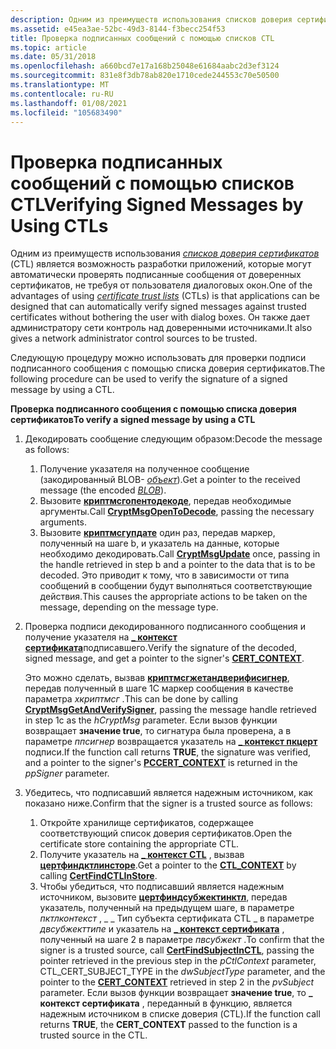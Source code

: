 ```yaml
---
description: Одним из преимуществ использования списков доверия сертификатов (CTL) является возможность разработки приложений, которые могут автоматически проверять подписанные сообщения от доверенных сертификатов, не требуя от пользователя диалоговых окон.
ms.assetid: e45ea3ae-52bc-49d3-8144-f3becc254f53
title: Проверка подписанных сообщений с помощью списков CTL
ms.topic: article
ms.date: 05/31/2018
ms.openlocfilehash: a660bcd7e17a168b25048e61684aabc2d3ef3124
ms.sourcegitcommit: 831e8f3db78ab820e1710cede244553c70e50500
ms.translationtype: MT
ms.contentlocale: ru-RU
ms.lasthandoff: 01/08/2021
ms.locfileid: "105683490"
---
```

# <a name="verifying-signed-messages-by-using-ctls"></a><span data-ttu-id="c960b-103">Проверка подписанных сообщений с помощью списков CTL</span><span class="sxs-lookup"><span data-stu-id="c960b-103">Verifying Signed Messages by Using CTLs</span></span>

<span data-ttu-id="c960b-104">Одним из преимуществ использования [*списков доверия сертификатов*](../secgloss/c-gly.md) (CTL) является возможность разработки приложений, которые могут автоматически проверять подписанные сообщения от доверенных сертификатов, не требуя от пользователя диалоговых окон.</span><span class="sxs-lookup"><span data-stu-id="c960b-104">One of the advantages of using [*certificate trust lists*](../secgloss/c-gly.md) (CTLs) is that applications can be designed that can automatically verify signed messages against trusted certificates without bothering the user with dialog boxes.</span></span> <span data-ttu-id="c960b-105">Он также дает администратору сети контроль над доверенными источниками.</span><span class="sxs-lookup"><span data-stu-id="c960b-105">It also gives a network administrator control sources to be trusted.</span></span>

<span data-ttu-id="c960b-106">Следующую процедуру можно использовать для проверки подписи подписанного сообщения с помощью списка доверия сертификатов.</span><span class="sxs-lookup"><span data-stu-id="c960b-106">The following procedure can be used to verify the signature of a signed message by using a CTL.</span></span>

<span data-ttu-id="c960b-107">**Проверка подписанного сообщения с помощью списка доверия сертификатов**</span><span class="sxs-lookup"><span data-stu-id="c960b-107">**To verify a signed message by using a CTL**</span></span>

1.  <span data-ttu-id="c960b-108">Декодировать сообщение следующим образом:</span><span class="sxs-lookup"><span data-stu-id="c960b-108">Decode the message as follows:</span></span>

    1.  <span data-ttu-id="c960b-109">Получение указателя на полученное сообщение (закодированный BLOB- [*объект*](../secgloss/b-gly.md)).</span><span class="sxs-lookup"><span data-stu-id="c960b-109">Get a pointer to the received message (the encoded [*BLOB*](../secgloss/b-gly.md)).</span></span>
    2.  <span data-ttu-id="c960b-110">Вызовите [**криптмсгопентодекоде**](/windows/desktop/api/Wincrypt/nf-wincrypt-cryptmsgopentodecode), передав необходимые аргументы.</span><span class="sxs-lookup"><span data-stu-id="c960b-110">Call [**CryptMsgOpenToDecode**](/windows/desktop/api/Wincrypt/nf-wincrypt-cryptmsgopentodecode), passing the necessary arguments.</span></span>
    3.  <span data-ttu-id="c960b-111">Вызовите [**криптмсгупдате**](/windows/desktop/api/Wincrypt/nf-wincrypt-cryptmsgupdate) один раз, передав маркер, полученный на шаге b, и указатель на данные, которые необходимо декодировать.</span><span class="sxs-lookup"><span data-stu-id="c960b-111">Call [**CryptMsgUpdate**](/windows/desktop/api/Wincrypt/nf-wincrypt-cryptmsgupdate) once, passing in the handle retrieved in step b and a pointer to the data that is to be decoded.</span></span> <span data-ttu-id="c960b-112">Это приводит к тому, что в зависимости от типа сообщений в сообщении будут выполняться соответствующие действия.</span><span class="sxs-lookup"><span data-stu-id="c960b-112">This causes the appropriate actions to be taken on the message, depending on the message type.</span></span>

2.  <span data-ttu-id="c960b-113">Проверка подписи декодированного подписанного сообщения и получение указателя на [**\_ контекст сертификата**](/windows/desktop/api/Wincrypt/ns-wincrypt-cert_context)подписавшего.</span><span class="sxs-lookup"><span data-stu-id="c960b-113">Verify the signature of the decoded, signed message, and get a pointer to the signer's [**CERT\_CONTEXT**](/windows/desktop/api/Wincrypt/ns-wincrypt-cert_context).</span></span>

    <span data-ttu-id="c960b-114">Это можно сделать, вызвав [**криптмсгжетандверифисигнер**](/windows/desktop/api/Wincrypt/nf-wincrypt-cryptmsggetandverifysigner), передав полученный в шаге 1C маркер сообщения в качестве параметра *хкриптмсг* .</span><span class="sxs-lookup"><span data-stu-id="c960b-114">This can be done by calling [**CryptMsgGetAndVerifySigner**](/windows/desktop/api/Wincrypt/nf-wincrypt-cryptmsggetandverifysigner), passing the message handle retrieved in step 1c as the *hCryptMsg* parameter.</span></span> <span data-ttu-id="c960b-115">Если вызов функции возвращает **значение true**, то сигнатура была проверена, а в параметре *ппсигнер* возвращается указатель на [**\_ контекст пкцерт**](/windows/desktop/api/Wincrypt/ns-wincrypt-cert_context) подписи.</span><span class="sxs-lookup"><span data-stu-id="c960b-115">If the function call returns **TRUE**, the signature was verified, and a pointer to the signer's [**PCCERT\_CONTEXT**](/windows/desktop/api/Wincrypt/ns-wincrypt-cert_context) is returned in the *ppSigner* parameter.</span></span>

3.  <span data-ttu-id="c960b-116">Убедитесь, что подписавший является надежным источником, как показано ниже.</span><span class="sxs-lookup"><span data-stu-id="c960b-116">Confirm that the signer is a trusted source as follows:</span></span>

    1.  <span data-ttu-id="c960b-117">Откройте хранилище сертификатов, содержащее соответствующий список доверия сертификатов.</span><span class="sxs-lookup"><span data-stu-id="c960b-117">Open the certificate store containing the appropriate CTL.</span></span>
    2.  <span data-ttu-id="c960b-118">Получите указатель на [**\_ контекст CTL**](/windows/desktop/api/Wincrypt/ns-wincrypt-ctl_context) , вызвав [**цертфиндктлинсторе**](/windows/desktop/api/Wincrypt/nf-wincrypt-certfindctlinstore).</span><span class="sxs-lookup"><span data-stu-id="c960b-118">Get a pointer to the [**CTL\_CONTEXT**](/windows/desktop/api/Wincrypt/ns-wincrypt-ctl_context) by calling [**CertFindCTLInStore**](/windows/desktop/api/Wincrypt/nf-wincrypt-certfindctlinstore).</span></span>
    3.  <span data-ttu-id="c960b-119">Чтобы убедиться, что подписавший является надежным источником, вызовите [**цертфиндсубжектинктл**](/windows/desktop/api/Wincrypt/nf-wincrypt-certfindsubjectinctl), передав указатель, полученный на предыдущем шаге, в параметре *пктлконтекст* , \_ \_ Тип субъекта сертификата CTL \_ в параметре *двсубжекттипе* и указатель на [**\_ контекст сертификата**](/windows/desktop/api/Wincrypt/ns-wincrypt-cert_context) , полученный на шаге 2 в параметре *пвсубжект* .</span><span class="sxs-lookup"><span data-stu-id="c960b-119">To confirm that the signer is a trusted source, call [**CertFindSubjectInCTL**](/windows/desktop/api/Wincrypt/nf-wincrypt-certfindsubjectinctl), passing the pointer retrieved in the previous step in the *pCtlContext* parameter, CTL\_CERT\_SUBJECT\_TYPE in the *dwSubjectType* parameter, and the pointer to the [**CERT\_CONTEXT**](/windows/desktop/api/Wincrypt/ns-wincrypt-cert_context) retrieved in step 2 in the *pvSubject* parameter.</span></span> <span data-ttu-id="c960b-120">Если вызов функции возвращает **значение true**, то **\_ контекст сертификата** , переданный в функцию, является надежным источником в списке доверия (CTL).</span><span class="sxs-lookup"><span data-stu-id="c960b-120">If the function call returns **TRUE**, the **CERT\_CONTEXT** passed to the function is a trusted source in the CTL.</span></span>

 

 
